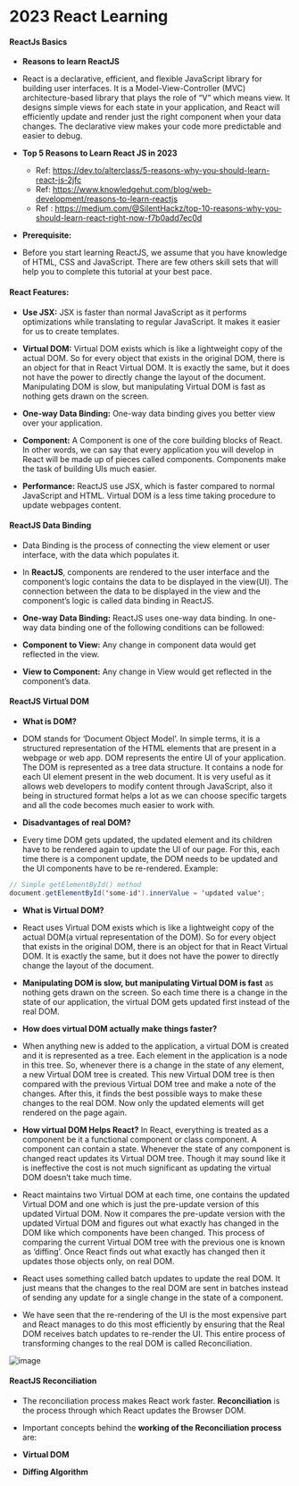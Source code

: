 # 2023 React Learning

#### ReactJs Basics 

* **Reasons to learn ReactJS**
* React is a declarative, efficient, and flexible JavaScript library for building user interfaces. It is a Model-View-Controller (MVC) architecture-based library that plays the role of “V” which means view. It designs simple views for each state in your application, and React will efficiently update and render just the right component when your data changes. The declarative view makes your code more predictable and easier to debug.

* **Top 5 Reasons to Learn React JS in 2023**
  * Ref: https://dev.to/alterclass/5-reasons-why-you-should-learn-react-js-2jfc
  * Ref: https://www.knowledgehut.com/blog/web-development/reasons-to-learn-reactjs
  * Ref : https://medium.com/@SilentHackz/top-10-reasons-why-you-should-learn-react-right-now-f7b0add7ec0d
* **Prerequisite:**
* Before you start learning ReactJS, we assume that you have knowledge of HTML, CSS and JavaScript. There are few others skill sets that will help you to complete this tutorial at your best pace.

####  **React Features:**

* **Use JSX:** JSX is faster than normal JavaScript as it performs optimizations while translating to regular JavaScript. It makes it easier for us to create templates.

* **Virtual DOM:** Virtual DOM exists which is like a lightweight copy of the actual DOM. So for every object that exists in the original DOM, there is an object for that in React Virtual DOM. It is exactly the same, but it does not have the power to directly change the layout of the document. Manipulating DOM is slow, but manipulating Virtual DOM is fast as nothing gets drawn on the screen.

* **One-way Data Binding:** One-way data binding gives you better view over your application.

* **Component:** A Component is one of the core building blocks of React. In other words, we can say that every application you will develop in React will be made up of pieces called components. Components make the task of building UIs much easier.

* **Performance:** ReactJS use JSX, which is faster compared to normal JavaScript and HTML. Virtual DOM is a less time taking procedure to update webpages content.

#### ReactJS Data Binding

* Data Binding is the process of connecting the view element or user interface, with the data which populates it.

* In **ReactJS**, components are rendered to the user interface and the component’s logic contains the data to be displayed in the view(UI). The connection between the data to be displayed in the view and the component’s logic is called data binding in ReactJS.

* **One-way Data Binding:** ReactJS uses one-way data binding. In one-way data binding one of the following conditions can be followed:

* **Component to View:** Any change in component data would get reflected in the view.
* **View to Component:** Any change in View would get reflected in the component’s data.

#### ReactJS Virtual DOM

* **What is DOM?**
* DOM stands for ‘Document Object Model’. In simple terms, it is a structured representation of the HTML elements that are present in a webpage or web app. DOM represents the entire UI of your application. The DOM is represented as a tree data structure. It contains a node for each UI element present in the web document. It is very useful as it allows web developers to modify content through JavaScript, also it being in structured format helps a lot as we can choose specific targets and all the code becomes much easier to work with.

* **Disadvantages of real DOM?**
* Every time DOM gets updated, the updated element and its children have to be rendered again to update the UI of our page. For this, each time there is a component update, the DOM needs to be updated and the UI components have to be re-rendered.
Example: 
```java
// Simple getElementById() method
document.getElementById('some-id').innerValue = 'updated value';
```
* **What is Virtual DOM?**
* React uses Virtual DOM exists which is like a lightweight copy of the actual DOM(a virtual representation of the DOM). So for every object that exists in the original DOM, there is an object for that in React Virtual DOM. It is exactly the same, but it does not have the power to directly change the layout of the document. 

* **Manipulating DOM is slow, but manipulating Virtual DOM is fast** as nothing gets drawn on the screen. So each time there is a change in the state of our application, the virtual DOM gets updated first instead of the real DOM. 

* **How does virtual DOM actually make things faster?**
* When anything new is added to the application, a virtual DOM is created and it is represented as a tree. Each element in the application is a node in this tree. So, whenever there is a change in the state of any element, a new Virtual DOM tree is created. This new Virtual DOM tree is then compared with the previous Virtual DOM tree and make a note of the changes. After this, it finds the best possible ways to make these changes to the real DOM. Now only the updated elements will get rendered on the page again.

* **How virtual DOM Helps React?**
In React, everything is treated as a component be it a functional component or class component. A component can contain a state. Whenever the state of any component is changed react updates its Virtual DOM tree. Though it may sound like it is ineffective the cost is not much significant as updating the virtual DOM doesn’t take much time. 

* React maintains two Virtual DOM at each time, one contains the updated Virtual DOM and one which is just the pre-update version of this updated Virtual DOM. Now it compares the pre-update version with the updated Virtual DOM and figures out what exactly has changed in the DOM like which components have been changed. This process of comparing the current Virtual DOM tree with the previous one is known as ‘diffing’. Once React finds out what exactly has changed then it updates those objects only, on real DOM. 

* React uses something called batch updates to update the real DOM. It just means that the changes to the real DOM are sent in batches instead of sending any update for a single change in the state of a component. 

* We have seen that the re-rendering of the UI is the most expensive part and React manages to do this most efficiently by ensuring that the Real DOM receives batch updates to re-render the UI. This entire process of transforming changes to the real DOM is called Reconciliation.

![image](https://github.com/veerrajukakarla434/2025-Front-End-Technology-Stack-Pilot-Project/assets/40323661/d6f1104e-1ca0-43cc-967d-8b35e0b33507)

#### ReactJS Reconciliation

* The reconciliation process makes React work faster. **Reconciliation** is the process through which React updates the Browser DOM.

* Important concepts behind the **working of the Reconciliation process** are:

* **Virtual DOM**  
* **Diffing Algorithm**

